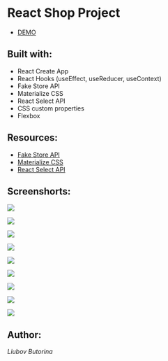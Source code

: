 # React Shop Project

- [DEMO](https://liubovbutorina7.github.io/react-shop/)

## Built with:

- React Create App
- React Hooks (useEffect, useReducer, useContext)
- Fake Store API
- Materialize CSS
- React Select API
- CSS custom properties
- Flexbox

## Resources:

- [Fake Store API](https://fakestoreapi.com/)
- [Materialize CSS](https://materializecss.com/)
- [React Select API](https://react-select.com/)

## Screenshorts:

![](./public/screenshots/shop1.png)

![](./public/screenshots/shop2.png)

![](./public/screenshots/shop3.png)

![](./public/screenshots/shop4.png)

![](./public/screenshots/shop5.png)

![](./public/screenshots/shop6.png)

![](./public/screenshots/shop7.png)

![](./public/screenshots/shop8.png)

![](./public/screenshots/shop9.png)

## Author:

_Liubov Butorina_
